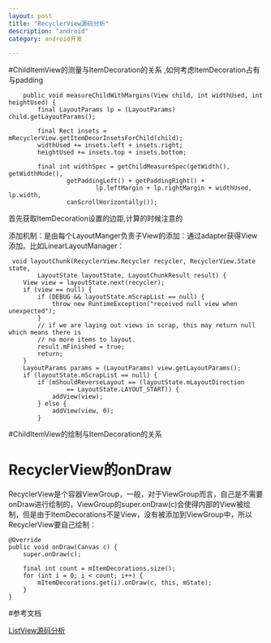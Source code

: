 ```yaml
---
layout: post
title: "RecyclerView源码分析"
description: "android"
category: android开发

---
```


#ChildItemView的测量与ItemDecoration的关系 ,如何考虑ItemDecoration占有与padding

        public void measureChildWithMargins(View child, int widthUsed, int heightUsed) {
            final LayoutParams lp = (LayoutParams) child.getLayoutParams();

            final Rect insets = mRecyclerView.getItemDecorInsetsForChild(child);
            widthUsed += insets.left + insets.right;
            heightUsed += insets.top + insets.bottom;

            final int widthSpec = getChildMeasureSpec(getWidth(), getWidthMode(),
                    getPaddingLeft() + getPaddingRight() +
                            lp.leftMargin + lp.rightMargin + widthUsed, lp.width,
                    canScrollHorizontally());
 
 首先获取ItemDecoration设置的边距,计算的时候注意的
 
 添加机制：是由每个LayoutManger负责子View的添加：通过adapter获得View添加。比如LinearLayoutManager：
 
     void layoutChunk(RecyclerView.Recycler recycler, RecyclerView.State state,
            LayoutState layoutState, LayoutChunkResult result) {
        View view = layoutState.next(recycler);
        if (view == null) {
            if (DEBUG && layoutState.mScrapList == null) {
                throw new RuntimeException("received null view when unexpected");
            }
            // if we are laying out views in scrap, this may return null which means there is
            // no more items to layout.
            result.mFinished = true;
            return;
        }
        LayoutParams params = (LayoutParams) view.getLayoutParams();
        if (layoutState.mScrapList == null) {
            if (mShouldReverseLayout == (layoutState.mLayoutDirection
                    == LayoutState.LAYOUT_START)) {
                addView(view);
            } else {
                addView(view, 0);
            }    
            
#ChildItemView的绘制与ItemDecoration的关系
# RecyclerView的onDraw

RecyclerView是个容器ViewGroup，一般，对于ViewGroup而言，自己是不需要onDraw进行绘制的，ViewGroup的super.onDraw(c)会使得内部的View被绘制，但是由于ItemDecorations不是View，没有被添加到ViewGroup中，所以RecyclerView要自己绘制：

    @Override
    public void onDraw(Canvas c) {
        super.onDraw(c);

        final int count = mItemDecorations.size();
        for (int i = 0; i < count; i++) {
            mItemDecorations.get(i).onDraw(c, this, mState);
        }
    }

#参考文档

[ListView源码分析](https://github.com/CharonChui/AndroidNote/blob/master/Android%E5%8A%A0%E5%BC%BA/ListView%E6%BA%90%E7%A0%81%E5%88%86%E6%9E%90.md)
